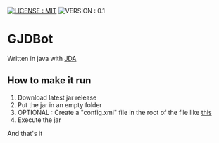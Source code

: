 [![LICENSE : MIT](https://img.shields.io/github/license/playerfre/GJDBot?style=for-the-badge)](https://github.com/PlayerFre/GJDBot/blob/master/LICENSE)
![VERSION : 0.1](https://img.shields.io/github/v/release/playerfre/gjdbot?include_prereleases&style=for-the-badge)

# GJDBot
Written in java with [JDA](https://github.com/DV8FromTheWorld/JDA)
## How to make it run
1) Download latest jar release
2) Put the jar in an empty folder
2) OPTIONAL : Create a "config.xml" file in the root of the file like [this](https://github.com/PlayerFre/GJDBot/blob/master/template.xml)
3) Execute the jar

And that's it
